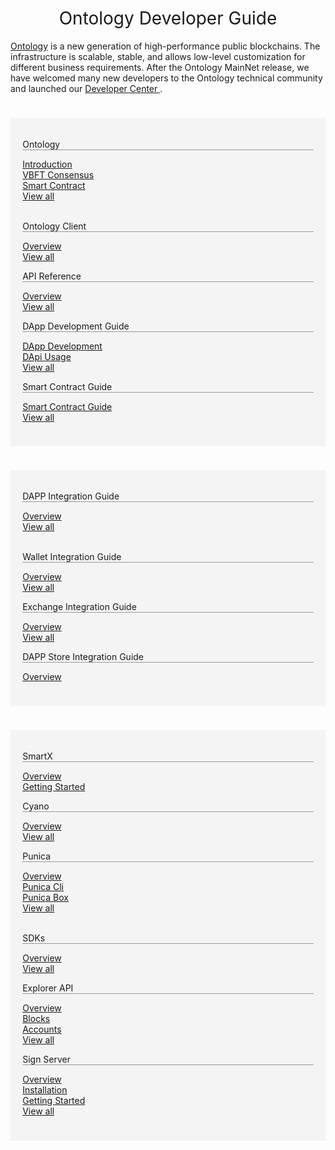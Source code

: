 <!DOCTYPE html>
<html>
  <head>
    <meta charset="utf-8">
    <meta name="viewport" content="width=device-width,initial-scale=1.0">
    <title>docs_homepage</title>
<link href="https://cdn.bootcss.com/twitter-bootstrap/4.2.1/css/bootstrap.min.css" rel="stylesheet">

  </head>
  <style scoped >
  h1, h2 {
    font-weight: normal;
  }
  ul {
    /* list-style-type: none; */
    padding: 0;
    text-align: left;
  }
  li {
    display: block;
    margin: 0;

  }
  ul a {
      font-size:22px;
  font-family:SourceSansPro-Regular;
  font-weight:400;
  color:rgba(110,111,112,1);
  position: relative;
  padding-left: 10px;
  }

  li a::before {
    content: '';
    width:4px;
    height:4px;
    border-radius: 50%;
    background:#000000;
    position: absolute;
      /* display: block; */
      left: 0;
      top: 15px;
  }

  .content-title {
    font-size:22px;
    font-family:SourceSansPro-Bold;
    font-weight:bold;
    color:rgba(0,0,0,1);
    padding-bottom: 10px;
    border-bottom: 1px solid #979797;
    text-align:left;
    margin-bottom:10px;
  }

  .content-container {
    margin:40px 120px;
    padding:40px 30px;
    background:rgba(245,247,247,1);
  }

  .content-container .content-row:first-child {
    margin-bottom: 40px;
  }

  @media screen and (max-width:576px) {
     .content-container {
        margin:40px 20px;
    }
  }

  </style>
  <body>
  <h1 align="center">Ontology Developer Guide</h1>
  <div ><a href="https://ont.io/">Ontology</a> is a new generation of high-performance public blockchains. The infrastructure is scalable, stable, and allows low-level customization for different business requirements. After the Ontology MainNet release, we have welcomed many new developers to the Ontology technical community and launched our <a href="https://developer.ont.io/">Developer Center </a>.</div>
    <div >
      <div class="content-container" style="background-color: #f4f4f4;padding: 1.2rem 1.2rem 2.4rem;margin: 2.4rem 0;" >
          <div class="row content-row">
            <div class="col-sm-4 col-xs-12">
                <p class="content-title" style="border-bottom: 1px solid #979797;">Ontology</p>
                  <div>
                      <div>
                          <a href="#/docs-en/DeveloperGuide/introduction">Introduction</a>
                      </div>
                  </div>
                  <div>
                      <div>
                          <a href="#/docs-en/DeveloperGuide/02-VBFT-introduction">VBFT Consensus</a>
                      </div>
                  </div>
                  <div>
                      <div>
                          <a href="#/docs-en/DeveloperGuide/smartcontract/00-introduction-sc">Smart Contract</a>
                      </div>
                  </div>
                  <div>
                      <div>
                          <a href="#/docs-en/DeveloperGuide/introduction">View all</a>
                      </div>
                  </div></br>
            </div>
            <div class="col-sm-4 col-xs-12">
                <p class="content-title" style="border-bottom: 1px solid #979797;">Ontology Client</p>
                  <div>
                      <div>
                          <a href="#/docs-en/OntologyCli/00-overview">Overview</a>
                      </div>
                  </div>
                  <div>
                      <div>
                          <a href="#/docs-en/OntologyCli/00-overview">View all</a>
                      </div>
                  </div>
            </div>
            <div class="col-sm-4 col-xs-12">
                <p class="content-title" style="border-bottom: 1px solid #979797;">API Reference</p>
                  <div>
                      <div>
                          <a href="#/docs-en/API/00-overview">Overview</a>
                      </div>
                  </div>
                  <div>
                      <div>
                          <a href="#/docs-en/API/00-overview">View all</a>
                      </div>
                  </div>
            </div>
            <div class="col-sm-4 col-xs-12">
                <p class="content-title" style="border-bottom: 1px solid #979797;">DApp Development Guide</p>
                  <div>
                      <div>
                          <a href="#/docs-en/QuickGuide/00-dapp_development">DApp Development</a>
                      </div>
                  </div>
                  <div>
                      <div>
                          <a href="#/docs-en/QuickGuide/06-dapi-useage">DApi Usage</a>
                      </div>
                  </div>
                  <div>
                      <div>
                          <a href="#/docs-en/QuickGuide/00-dapp_development">View all</a>
                      </div>
                  </div>
            </div>
            <div class="col-sm-4 col-xs-12">
                <p class="content-title" style="border-bottom: 1px solid #979797;">Smart Contract Guide</p>
                  <div>
                      <div>
                          <a href="#/docs-en/smartcontract/01-started">Smart Contract Guide</a>
                      </div>
                  </div>
                  <div>
                      <div>
                          <a href="#/docs-en/smartcontract/01-started">View all</a>
                      </div>
                  </div>
            </div>
          </div>
      </div>
      <div class="content-container" style="background-color: #f4f4f4;padding: 1.2rem 1.2rem 2.4rem;margin: 2.4rem 0;">
          <div class="row content-row">
            <div class="col-sm-4 col-xs-12">
                <p class="content-title"  style="border-bottom: 1px solid #979797;">DAPP Integration Guide</p>
                  <div>
                      <div>
                          <a href="#/docs-en/dApp-Integration/00-dapp_integration">Overview</a>
                      </div>
                  </div>
                  <div>
                      <div>
                          <a href="#/docs-en/dApp-Integration/00-dapp_integration">View all</a>
                      </div>
                  </div><br/>
            </div>
            <div class="col-sm-4 col-xs-12">
                <p class="content-title"  style="border-bottom: 1px solid #979797;">Wallet Integration Guide</p>
                  <div>
                      <div>
                          <a href="#/docs-en/Wallet-Integration/00-wallet_integration">Overview</a>
                      </div>
                  </div>
                  <div>
                      <div>
                          <a href="#/docs-en/Wallet-Integration/00-wallet_integration">View all</a>
                      </div>
                  </div>
            </div>
            <div class="col-sm-4 col-xs-12">
                <p class="content-title" style="border-bottom: 1px solid #979797;">Exchange Integration Guide</p>
                  <div>
                      <div>
                          <a href="#/docs-en/exchange-API/Ontology+Exchange+Docking+Document">Overview</a>
                      </div>
                  </div>
                  <div>
                      <div>
                          <a href="#/docs-en/exchange-API/Ontology+Exchange+Docking+Document">View all</a>
                      </div>
                  </div>
            </div>
            <div class="col-sm-4 col-xs-12">
                <p class="content-title" style="border-bottom: 1px solid #979797;">DAPP Store Integration Guide</p>
                  <div>
                      <div>
                          <a href="#/docs-en/dapps/overview">Overview</a>
                      </div>
                  </div>
            </div>
          </div>
      </div>
      <div class="content-container" style="background-color: #f4f4f4;padding: 1.2rem 1.2rem 2.4rem;margin: 2.4rem 0;">
          <div class="row content-row">
            <div class="col-sm-4 col-xs-12">
                <p class="content-title"  style="border-bottom: 1px solid #979797;">SmartX</p>
                  <div>
                      <div>
                          <a href="#/docs-en/SmartX/00-overview">Overview</a>
                      </div>
                  </div>
                  <div>
                      <div>
                          <a href="#/docs-en/SmartX/01-getting-started">Getting Started</a>
                      </div>
                  </div>
            </div>
            <div class="col-sm-4 col-xs-12">
                <p class="content-title"  style="border-bottom: 1px solid #979797;">Cyano</p>
                  <div>
                      <div>
                          <a href="#/docs-en/Cyano/00-overview">Overview</a>
                      </div>
                  </div>
                  <div>
                      <div>
                          <a href="#/docs-en/Cyano/00-overview">View all</a>
                      </div>
                  </div>
            </div>
            <div class="col-sm-4 col-xs-12">
                <p class="content-title"  style="border-bottom: 1px solid #979797;">Punica</p>
                  <div>
                      <div>
                          <a href="#/docs-en/Punica/punica">Overview</a>
                      </div>
                  </div>
                  <div>
                      <div>
                          <a href="#/docs-en/Punica/punica-cli">Punica Cli</a>
                      </div>
                  </div>
                  <div>
                      <div>
                          <a href="#/docs-en/Punica/punica-box">Punica Box</a>
                      </div>
                  </div>
                  <div>
                      <div>
                          <a href="#/docs-en/Punica/punica">View all</a>
                      </div>
                  </div></br>
            </div>
            <div class="col-sm-4 col-xs-12">
                <p class="content-title"  style="border-bottom: 1px solid #979797;">SDKs</p>
                  <div>
                      <div>
                          <a href="#/docs-en/SDKs/00-overview">Overview</a>
                      </div>
                  </div>
                  <div>
                      <div>
                          <a href="#/docs-en/SDKs/00-overview">View all</a>
                      </div>
                  </div>
            </div>
            <div class="col-sm-4 col-xs-12">
                <p class="content-title"  style="border-bottom: 1px solid #979797;">Explorer API</p>
                  <div>
                      <div>
                          <a href="#/docs-en/explorer/overview">Overview</a>
                      </div>
                  </div>
                  <div>
                      <div>
                          <a href="#/docs-en/explorer/blocks">Blocks</a>
                      </div>
                  </div>
                  <div>
                      <div>
                          <a href="#/docs-en/explorer/accounts">Accounts</a>
                      </div>
                  </div>
                  <div>
                      <div>
                          <a href="#/docs-en/explorer/overview">View all</a>
                      </div>
                  </div>
            </div>
            <div class="col-sm-4 col-xs-12">
                <p class="content-title"  style="border-bottom: 1px solid #979797;">Sign Server</p>
                  <div>
                      <div>
                          <a href="#/docs-en/SignServer/00-overview">Overview</a>
                      </div>
                  </div>
                  <div>
                      <div>
                          <a href="#/docs-en/SignServer/01-installation">Installation</a>
                      </div>
                  </div>
                  <div>
                      <div>
                          <a href="#/docs-en/SignServer/02-getting-started">Getting Started</a>
                      </div>
                  </div>
                  <div>
                      <div>
                          <a href="#/docs-en/SignServer/00-overview">View all</a>
                      </div>
                  </div>
            </div>
          </div>
      </div>
    </div>
  </body>
</html>
